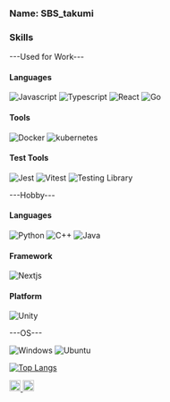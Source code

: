 <h3>Name: SBS_takumi</h3>

<h3>Skills</h3>
---Used for Work---
<h4>Languages</h4>

  ![Javascript](https://img.shields.io/badge/-Javascript-4433DD.svg?logo=javascript&style=for-the-badge)
  ![Typescript](https://img.shields.io/badge/-Typescript-F2C63C.svg?logo=typescript&style=for-the-badge)
  ![React](https://img.shields.io/badge/-React-121212.svg?logo=React&style=for-the-badge)
  ![Go](https://img.shields.io/badge/-Go-F2C63C.svg?logo=go&style=for-the-badge)

<h4>Tools</h4>

  ![Docker](https://img.shields.io/badge/-Docker-22C6FC.svg?logo=docker&style=for-the-badge)
  ![kubernetes](https://img.shields.io/badge/-kubernetes-F2C68C.svg?logo=kubernetes&style=for-the-badge)
<h4>Test Tools</h4>

  ![Jest](https://img.shields.io/badge/-Jest-C21325.svg?logo=jest&style=for-the-badge)
  ![Vitest](https://img.shields.io/badge/-vitest-6E4FC8.svg?logo=vitest&style=for-the-badge)
  ![Testing Library](https://img.shields.io/badge/-testinglibrary-2333D2.svg?logo=testinglibrary&style=for-the-badge)


---Hobby---
<h4>Languages</h4>

  ![Python](https://img.shields.io/badge/-Python-F2C63C.svg?logo=python&style=for-the-badge)
  ![C++](https://img.shields.io/badge/-C++-00599C.svg?logo=Cplusplus&style=for-the-badge)
  ![Java](https://img.shields.io/badge/-java-007396.svg?logo=java&style=for-the-badge)
<h4>Framework</h4>

  ![Nextjs](https://img.shields.io/badge/-Nextjs-000000.svg?logo=Next.js&style=for-the-badge)
<h4>Platform</h4>

  ![Unity](https://img.shields.io/badge/-unity-212121.svg?logo=unity&style=for-the-badge)
  

---OS---

  ![Windows](https://img.shields.io/badge/-Windows-0078D6.svg?logo=windows&style=for-the-badge)
  ![Ubuntu](https://img.shields.io/badge/-Ubuntu-B17460.svg?logo=ubuntu&style=for-the-badge)



[![Top Langs](https://github-readme-stats.vercel.app/api/top-langs/?username=IamSBStakumi&layout=compact&theme=onedark
)](https://github.com/anuraghazra/github-readme-stats)


<p>
  <a href="http://qiita.com/SBS_takumi">
    <img height="20" src="https://qiita-badge.apiapi.app/s/SBS_takumi/posts.svg" />
  </a>
  <a href="http://qiita.com/SBS_takumi">
    <img height="20" src="https://qiita-badge.apiapi.app/s/SBS_takumi/contributions.svg" />
  </a>
</p>
